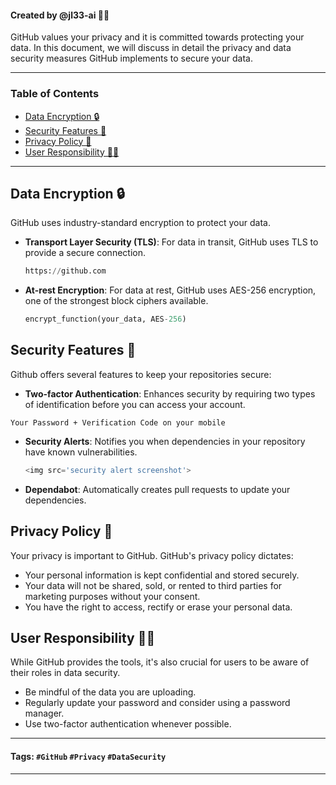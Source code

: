 #### Created by @jl33-ai 👦🏻

GitHub values your privacy and it is committed towards protecting your data. In this document, we will discuss in detail the privacy and data security measures GitHub implements to secure your data.

---

### Table of Contents

- [Data Encryption 🔒](#data-encryption)
- [Security Features 👮](#security-features)
- [Privacy Policy 📄](#privacy-policy)
- [User Responsibility 🙋‍♂️](#user-responsibility)

---

## Data Encryption 🔒

GitHub uses industry-standard encryption to protect your data.

 - **Transport Layer Security (TLS)**: For data in transit, GitHub uses TLS to provide a secure connection.
    ```python
    https://github.com
    ```
 - **At-rest Encryption**: For data at rest, GitHub uses AES-256 encryption, one of the strongest block ciphers available.
    ```python
    encrypt_function(your_data, AES-256)
    ```

## Security Features 👮

Github offers several features to keep your repositories secure:

 - **Two-factor Authentication**: Enhances security by requiring two types of identification before you can access your account.
  ```
  Your Password + Verification Code on your mobile
  ```

 - **Security Alerts**: Notifies you when dependencies in your repository have known vulnerabilities.
    ```python
    <img src='security alert screenshot'>
    ```

 - **Dependabot**: Automatically creates pull requests to update your dependencies.

## Privacy Policy 📄

Your privacy is important to GitHub. GitHub's privacy policy dictates:

 - Your personal information is kept confidential and stored securely.
 - Your data will not be shared, sold, or rented to third parties for marketing purposes without your consent.
 - You have the right to access, rectify or erase your personal data.

## User Responsibility 🙋‍♂️

While GitHub provides the tools, it's also crucial for users to be aware of their roles in data security.

 - Be mindful of the data you are uploading.
 - Regularly update your password and consider using a password manager.
 - Use two-factor authentication whenever possible.

---

#### Tags: `#GitHub` `#Privacy` `#DataSecurity`

---
